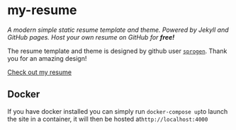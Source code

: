 # my-resume

*A modern simple static resume template and theme. Powered by Jekyll and GitHub pages.*
*Host your own resume on GitHub for **free!***

The resume template and theme is designed by github user [`sprogen`](https://github.com/sproogen/modern-resume-theme). Thank you for an amazing design!

[Check out my resume](https://chrisatrotter.github.io/my-resume/)

## Docker

If you have docker installed you can simply run `docker-compose up`to launch the site in a container, it will then be hosted at`http://localhost:4000`
